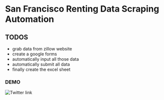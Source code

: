 # San Francisco Renting Data Scraping Automation

## TODOS

* grab data from zillow website
* create a google forms
* automatically input all those data
* automatically submit all data
* finally create the excel sheet

### DEMO

![Twitter link](https://twitter.com/i/status/1344311078826590209)